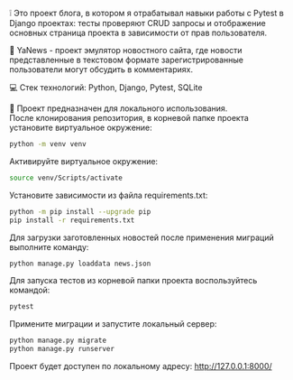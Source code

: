 :grey_exclamation: Это проект блога, в котором я отрабатывал навыки работы с Pytest в Django проектах: тесты проверяют CRUD запросы и отображение основных страница проекта в зависимости от прав пользователя.

:newspaper: YaNews - проект эмулятор новостного сайта, где новости представленные в текстовом формате зарегистрированные пользователи могут обсудить в комментариях.

:computer: Стек технологий: Python, Django, Pytest, SQLite

:rocket: Проект предназначен для локального использования.  
После клонирования репозитория, в корневой папке проекта установите виртуальное окружение:  
```bash
python -m venv venv  
```
Активируйте виртуальное окружение: 
```bash 
source venv/Scripts/activate 
``` 

Установите зависимости из файла requirements.txt:  
```bash
python -m pip install --upgrade pip  
pip install -r requirements.txt  
``` 

Для загрузки заготовленных новостей после применения миграций выполните команду:
```bash
python manage.py loaddata news.json
```

Для запуска тестов из корневой папки проекта воспользуйтесь командой:  
```bash
pytest 
```

Примените миграции и запустите локальный сервер:  
```bash
python manage.py migrate  
python manage.py runserver  
```
  
Проект будет доступен по локальному адресу: http://127.0.0.1:8000/  

